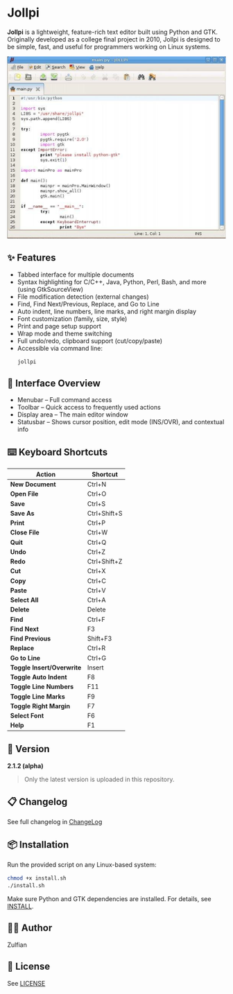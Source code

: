 # Jollpi

**Jollpi** is a lightweight, feature-rich text editor built using Python and GTK. Originally developed as a college final project in 2010, Jollpi is designed to be simple, fast, and useful for programmers working on Linux systems.

![screenshot](screenshot.png)

## ✨ Features

- Tabbed interface for multiple documents
- Syntax highlighting for C/C++, Java, Python, Perl, Bash, and more (using GtkSourceView)
- File modification detection (external changes)
- Find, Find Next/Previous, Replace, and Go to Line
- Auto indent, line numbers, line marks, and right margin display
- Font customization (family, size, style)
- Print and page setup support
- Wrap mode and theme switching
- Full undo/redo, clipboard support (cut/copy/paste)
- Accessible via command line:  
  ```bash
  jollpi
  ```

## 🧭 Interface Overview
- Menubar – Full command access
- Toolbar – Quick access to frequently used actions
- Display area – The main editor window
- Statusbar – Shows cursor position, edit mode (INS/OVR), and contextual info

## ⌨️ Keyboard Shortcuts

| Action                 | Shortcut           |
|------------------------|--------------------|
| **New Document**       | Ctrl+N             |
| **Open File**          | Ctrl+O             |
| **Save**               | Ctrl+S             |
| **Save As**            | Ctrl+Shift+S       |
| **Print**              | Ctrl+P             |
| **Close File**         | Ctrl+W             |
| **Quit**               | Ctrl+Q             |
| **Undo**               | Ctrl+Z             |
| **Redo**               | Ctrl+Shift+Z       |
| **Cut**                | Ctrl+X             |
| **Copy**               | Ctrl+C             |
| **Paste**              | Ctrl+V             |
| **Select All**         | Ctrl+A             |
| **Delete**             | Delete             |
| **Find**               | Ctrl+F             |
| **Find Next**          | F3                 |
| **Find Previous**      | Shift+F3           |
| **Replace**            | Ctrl+R             |
| **Go to Line**         | Ctrl+G             |
| **Toggle Insert/Overwrite** | Insert        |
| **Toggle Auto Indent** | F8                 |
| **Toggle Line Numbers**| F11                |
| **Toggle Line Marks**  | F9                 |
| **Toggle Right Margin**| F7                 |
| **Select Font**        | F6                 |
| **Help**               | F1                 |

## 🚀 Version
**2.1.2 (alpha)**

> Only the latest version is uploaded in this repository.

## 📋 Changelog
See full changelog in [ChangeLog](ChangeLog)

## 📦 Installation

Run the provided script on any Linux-based system:

```bash
chmod +x install.sh
./install.sh
```

Make sure Python and GTK dependencies are installed. For details, see [INSTALL](INSTALL).

## 👨‍💻 Author

Zulfian

## 📄 License
See [LICENSE](LICENSE)
